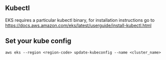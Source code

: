 ## Kubectl
EKS requires a particular kubectl binary, for installation instructions go to https://docs.aws.amazon.com/eks/latest/userguide/install-kubectl.html

## Set your kube config
```
aws eks --region <region-code> update-kubeconfig --name <cluster_name>
```
